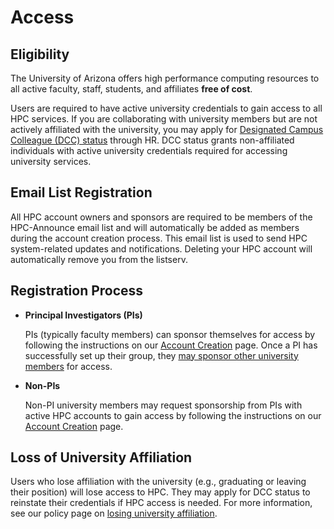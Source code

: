 # Access

## Eligibility 

The University of Arizona offers high performance computing resources to all active faculty, staff, students, and affiliates **free of cost**. 

Users are required to have active university credentials to gain access to all HPC services. If you are collaborating with university members but are not actively affiliated with the university, you may apply for [Designated Campus Colleague (DCC) status](https://it.arizona.edu/service/designated-campus-colleague-accounts) through HR. DCC status grants non-affiliated individuals with active university credentials required for accessing university services.

## Email List Registration

All HPC account owners and sponsors are required to be members of the HPC-Announce email list and will automatically be added as members during the account creation process. This email list is used to send HPC system-related updates and notifications. Deleting your HPC account will automatically remove you from the listserv. 

## Registration Process

* **Principal Investigators (PIs)**

    PIs (typically faculty members) can sponsor themselves for access by following the instructions on our [Account Creation](../../registration_and_access/account_creation/) page. Once a PI has successfully set up their group, they [may sponsor other university members](../../registration_and_access/group_management/#adding-members) for access.

* **Non-PIs**

    Non-PI university members may request sponsorship from PIs with active HPC accounts to gain access by following the instructions on our [Account Creation](../../registration_and_access/account_creation/) page.


## Loss of University Affiliation

Users who lose affiliation with the university (e.g., graduating or leaving their position) will lose access to HPC. They may apply for DCC status to reinstate their credentials if HPC access is needed. For more information, see our policy page on [losing university affiliation](../loss_of_university_affiliation/).



